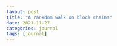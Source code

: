 ```yaml
---
layout: post
title: "A rankdom walk on block chains"
date: 2021-11-27
categories: journal
tags: [journal]
---
```

